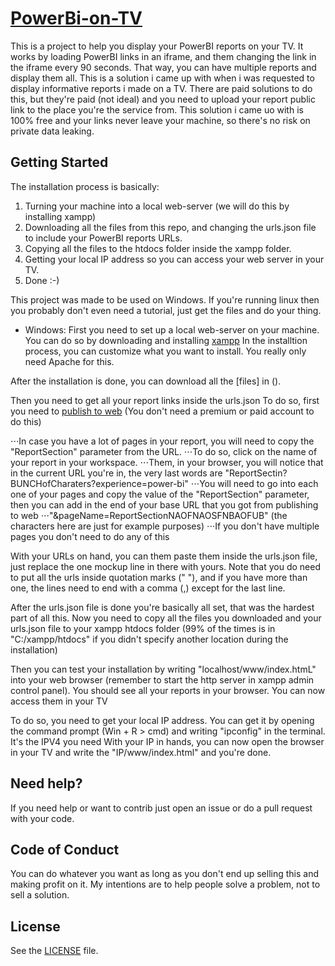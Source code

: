 # [PowerBi-on-TV](https://github.com/hecttor-dev/PowerBI-on-TV/)

This is a project to help you display your PowerBI reports on your TV. It works by loading PowerBI links in an iframe, and them changing the link in the iframe every 90 seconds. That way, you can have multiple reports and display them all. This is a solution i came up with when i was requested to display informative reports i made on a TV. There are paid solutions to do this, but they're paid (not ideal) and you need to upload your report public link to the place you're the service from. This solution i came uo with is 100% free and your links never leave your machine, so there's no risk on private data leaking.

## Getting Started

The installation process is basically:
1. Turning your machine into a local web-server (we will do this by installing xampp)
2. Downloading all the files from this repo, and changing the urls.json file to include your PowerBI reports URLs.
3. Copying all the files to the htdocs folder inside the xampp folder.
4. Getting your local IP address so you can access your web server in your TV.
5. Done :-)

This project was made to be used on Windows. If you're running linux then you probably don't even need a tutorial, just get the files and do your thing.

* Windows: 
First you need to set up a local web-server on your machine.
You can do so by downloading and installing [xampp](https://www.apachefriends.org/download.html)
In the installtion process, you can customize what you want to install. You really only need Apache for this.

After the installation is done, you can download all the [files] in ().

Then you need to get all your report links inside the urls.json
To do so, first you need to [publish to web](https://learn.microsoft.com/en-us/power-bi/collaborate-share/service-publish-to-web)
(You don't need a premium or paid account to do this)

⋅⋅⋅In case you have a lot of pages in your report, you will need to copy the "ReportSection" parameter from the URL.
⋅⋅⋅To do so, click on the name of your report in your workspace. 
⋅⋅⋅Them, in your browser, you will notice that in the current URL you're in, the very last words are "ReportSectin?BUNCHofCharaters?experience=power-bi"
⋅⋅⋅You will need to go into each one of your pages and copy the value of the "ReportSection" parameter, then you can add in the end of your base URL that you got from publishing to web
⋅⋅⋅"&pageName=ReportSectionNAOFNAOSFNBAOFUB" (the characters here are just for example purposes)
⋅⋅⋅If you don't have multiple pages you don't need to do any of this

With your URLs on hand, you can them paste them inside the urls.json file, just replace the one mockup line in there with yours.
Note that you do need to put all the urls inside quotation marks (" "), and if you have more than one, the lines need to end with a comma (,) except for the last line.

After the urls.json file is done you're basically all set, that was the hardest part of all this.
Now you need to copy all the files you downloaded and your urls.json file to your xampp htdocs folder (99% of the times is in "C:/xampp/htdocs" if you didn't specify another location during the installation)

Then you can test your installation by writing "localhost/www/index.htmL" into your web browser (remember to start the http server in xampp admin control panel).
You should see all your reports in your browser. You can now access them in your TV

To do so, you need to get your local IP address. You can get it by opening the command prompt (Win + R > cmd) and writing "ipconfig" in the terminal. It's the IPV4 you need
With your IP in hands, you can now open the browser in your TV and write the "IP/www/index.html" and you're done.

## Need help?

If you need help or want to contrib just open an issue or do a pull request with your code.

## Code of Conduct

You can do whatever you want as long as you don't end up selling this and making profit on it. My intentions are to help people solve a problem, not to sell a solution. 

## License

See the [LICENSE](https://github.com/hecttor-dev/PowerBI-on-TV/blob/main/LICENSE) file.

